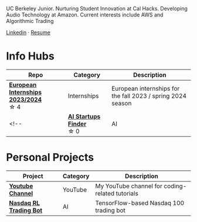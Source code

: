 
UC Berkeley Junior. Nurturing Student Innovation at Cal Hacks. Developing Audio Technology at Amazon. Current interests include AWS and Algorithmic Trading

[Linkedin](https://www.linkedin.com/in/oliver-carmont/)  ·       [Resume](https://drive.google.com/file/d/1CeqC8r2vCyB9xczGwSNDz79BJ2NPgaDu/view?usp=sharing)

# Info Hubs

| Repo                                             | Category   | Description |
| --------------------------------------------------- | ---------- | ----------- |
| [**European Internships 2023/2024**](https://github.com/olivercarmont/european-internships-2023-2024) <br /> ☆⁠ ⁠4 | Internships       | European internships for the fall 2023 / spring 2024 season         |
<!--| [**AI Startups Finder**]() <br /> ☆⁠ ⁠0 | AI       | Every single AI startup I could find         |-->

# Personal Projects

| Project                                             | Category   | Description |
| --------------------------------------------------- | ---------- | ----------- |
| [**Youtube Channel**](https://www.youtube.com/@olivercarmont3792) | YouTube       | My YouTube channel for coding-related tutorials         |
| [**Nasdaq RL Trading Bot**](https://github.com/olivercarmont/RL-Nasdaq-Trading-Alg) | AI       | TensorFlow-based Nasdaq 100 trading bot |
